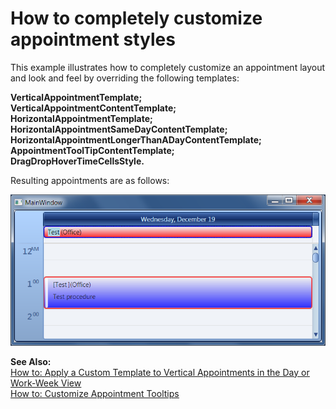 # How to completely customize appointment styles


<p>This example illustrates how to completely customize an appointment layout and look and feel by overriding the following templates:</p><p><strong>VerticalAppointmentTemplate</strong><strong>;</strong><strong><br />
</strong><strong>VerticalAppointmentContentTemplate</strong><strong>;</strong><strong><br />
</strong><strong>HorizontalAppointmentTemplate</strong><strong>;</strong><strong><br />
</strong><strong>HorizontalAppointmentSameDayContentTemplate</strong><strong>;</strong><strong><br />
</strong><strong>HorizontalAppointmentLongerThanADayContentTemplate</strong><strong>;</strong><strong><br />
</strong><strong>AppointmentToolTipContentTemplate</strong><strong>;</strong><strong><br />
</strong><strong>DragDropHoverTimeCellsStyle</strong><strong>.</strong></p><p>Resulting appointments are as follows:</p><p><img src="https://raw.githubusercontent.com/DevExpress-Examples/how-to-completely-customize-appointment-styles-e4412/16.1.4+/media/48094ca9-735c-4edf-9c2a-974f68afdbc1.png"></p><p><strong>See Also:</strong><br />
<a href="http://documentation.devexpress.com/#WPF/CustomDocument9479"><u>How to: Apply a Custom Template to Vertical Appointments in the Day or Work-Week View</u></a><br />
<a href="http://documentation.devexpress.com/#WPF/CustomDocument9452"><u>How to: Customize Appointment Tooltips</u></a></p>

<br/>


